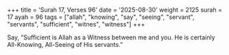 +++
title = 'Surah 17, Verses 96'
date = '2025-08-30'
weight = 2125
surah = 17
ayah = 96
tags = ["allah", "knowing", "say", "seeing", "servant", "servants", "sufficient", "witnes", "witness"]
+++

Say, “Sufficient is Allah as a Witness between me and you. He is certainly All-Knowing, All-Seeing of His servants.”